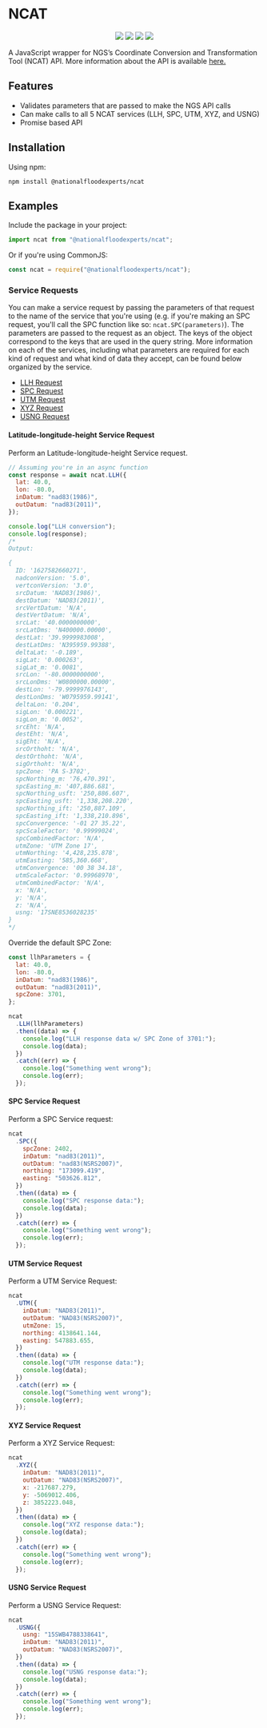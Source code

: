 # NCAT

<p align="center">
    <img src="https://img.shields.io/bundlephobia/min/@nationalfloodexperts/ncat" />
    <img src="https://img.shields.io/npm/v/@nationalfloodexperts/ncat" />
    <img src="https://img.shields.io/github/package-json/dependency-version/national-flood-experts/ncat/axios" />
    <img src="https://img.shields.io/npm/l/@nationalfloodexperts/ncat" />
</p>

A JavaScript wrapper for NGS’s Coordinate Conversion and Transformation Tool (NCAT) API. More information about the API is available [here.](https://www.ngs.noaa.gov/web_services/ncat/index.shtml)

## Features

- Validates parameters that are passed to make the NGS API calls
- Can make calls to all 5 NCAT services (LLH, SPC, UTM, XYZ, and USNG)
- Promise based API

## Installation

Using npm:

```
npm install @nationalfloodexperts/ncat
```

## Examples

Include the package in your project:

```js
import ncat from "@nationalfloodexperts/ncat";
```

Or if you're using CommonJS:

```js
const ncat = require("@nationalfloodexperts/ncat");
```

### Service Requests

You can make a service request by passing the parameters of that request to the name of the service that you're using (e.g. if you're making an SPC request, you'll call the SPC function like so: `ncat.SPC(parameters)`). The parameters are passed to the request as an object. The keys of the object correspond to the keys that are used in the query string. More information on each of the services, including what parameters are required for each kind of request and what kind of data they accept, can be found below organized by the service.

- [LLH Request](https://www.ngs.noaa.gov/web_services/ncat/lat-long-height-service.shtml)
- [SPC Request](https://www.ngs.noaa.gov/web_services/ncat/spc-service.shtml)
- [UTM Request](https://www.ngs.noaa.gov/web_services/ncat/utm-service.shtml)
- [XYZ Request](https://www.ngs.noaa.gov/web_services/ncat/xyz-service.shtml)
- [USNG Request](https://www.ngs.noaa.gov/web_services/ncat/usng-service.shtml)

#### Latitude-longitude-height Service Request

Perform an Latitude-longitude-height Service request.

```js
// Assuming you're in an async function
const response = await ncat.LLH({
  lat: 40.0,
  lon: -80.0,
  inDatum: "nad83(1986)",
  outDatum: "nad83(2011)",
});

console.log("LLH conversion");
console.log(response);
/*
Output:

{
  ID: '1627582660271',
  nadconVersion: '5.0',
  vertconVersion: '3.0',
  srcDatum: 'NAD83(1986)',
  destDatum: 'NAD83(2011)',
  srcVertDatum: 'N/A',
  destVertDatum: 'N/A',
  srcLat: '40.0000000000',
  srcLatDms: 'N400000.00000',
  destLat: '39.9999983008',
  destLatDms: 'N395959.99388',
  deltaLat: '-0.189',
  sigLat: '0.000263',
  sigLat_m: '0.0081',
  srcLon: '-80.0000000000',
  srcLonDms: 'W0800000.00000',
  destLon: '-79.9999976143',
  destLonDms: 'W0795959.99141',
  deltaLon: '0.204',
  sigLon: '0.000221',
  sigLon_m: '0.0052',
  srcEht: 'N/A',
  destEht: 'N/A',
  sigEht: 'N/A',
  srcOrthoht: 'N/A',
  destOrthoht: 'N/A',
  sigOrthoht: 'N/A',
  spcZone: 'PA S-3702',
  spcNorthing_m: '76,470.391',
  spcEasting_m: '407,886.681',
  spcNorthing_usft: '250,886.607',
  spcEasting_usft: '1,338,208.220',
  spcNorthing_ift: '250,887.109',
  spcEasting_ift: '1,338,210.896',
  spcConvergence: '-01 27 35.22',
  spcScaleFactor: '0.99999024',
  spcCombinedFactor: 'N/A',
  utmZone: 'UTM Zone 17',
  utmNorthing: '4,428,235.878',
  utmEasting: '585,360.668',
  utmConvergence: '00 38 34.18',
  utmScaleFactor: '0.99968970',
  utmCombinedFactor: 'N/A',
  x: 'N/A',
  y: 'N/A',
  z: 'N/A',
  usng: '17SNE8536028235'
}
*/
```

Override the default SPC Zone:

```js
const llhParameters = {
  lat: 40.0,
  lon: -80.0,
  inDatum: "nad83(1986)",
  outDatum: "nad83(2011)",
  spcZone: 3701,
};

ncat
  .LLH(llhParameters)
  .then((data) => {
    console.log("LLH response data w/ SPC Zone of 3701:");
    console.log(data);
  })
  .catch((err) => {
    console.log("Something went wrong");
    console.log(err);
  });
```

#### SPC Service Request

Perform a SPC Service request:

```js
ncat
  .SPC({
    spcZone: 2402,
    inDatum: "nad83(2011)",
    outDatum: "nad83(NSRS2007)",
    northing: "173099.419",
    easting: "503626.812",
  })
  .then((data) => {
    console.log("SPC response data:");
    console.log(data);
  })
  .catch((err) => {
    console.log("Something went wrong");
    console.log(err);
  });
```

#### UTM Service Request

Perform a UTM Service Request:

```js
ncat
  .UTM({
    inDatum: "NAD83(2011)",
    outDatum: "NAD83(NSRS2007)",
    utmZone: 15,
    northing: 4138641.144,
    easting: 547883.655,
  })
  .then((data) => {
    console.log("UTM response data:");
    console.log(data);
  })
  .catch((err) => {
    console.log("Something went wrong");
    console.log(err);
  });
```

#### XYZ Service Request

Perform a XYZ Service Request:

```js
ncat
  .XYZ({
    inDatum: "NAD83(2011)",
    outDatum: "NAD83(NSRS2007)",
    x: -217687.279,
    y: -5069012.406,
    z: 3852223.048,
  })
  .then((data) => {
    console.log("XYZ response data:");
    console.log(data);
  })
  .catch((err) => {
    console.log("Something went wrong");
    console.log(err);
  });
```

#### USNG Service Request

Perform a USNG Service Request:

```js
ncat
  .USNG({
    usng: "15SWB4788338641",
    inDatum: "NAD83(2011)",
    outDatum: "NAD83(NSRS2007)",
  })
  .then((data) => {
    console.log("USNG response data:");
    console.log(data);
  })
  .catch((err) => {
    console.log("Something went wrong");
    console.log(err);
  });
```
